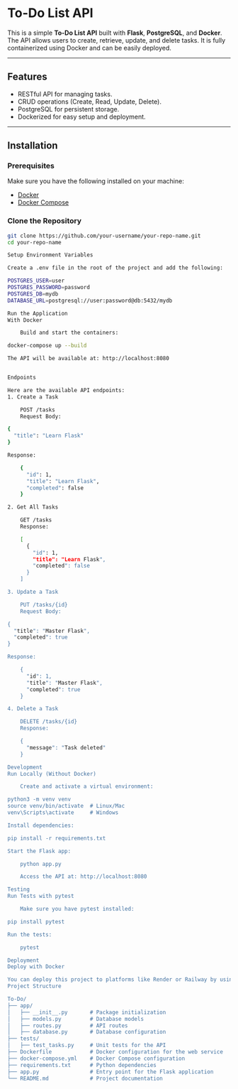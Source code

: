 # To-Do List API

This is a simple **To-Do List API** built with **Flask**, **PostgreSQL**, and **Docker**. The API allows users to create, retrieve, update, and delete tasks. It is fully containerized using Docker and can be easily deployed.

---

## Features

- RESTful API for managing tasks.
- CRUD operations (Create, Read, Update, Delete).
- PostgreSQL for persistent storage.
- Dockerized for easy setup and deployment.

---

## Installation

### Prerequisites

Make sure you have the following installed on your machine:
- [Docker](https://www.docker.com/)
- [Docker Compose](https://docs.docker.com/compose/)

### Clone the Repository

```bash
git clone https://github.com/your-username/your-repo-name.git
cd your-repo-name

Setup Environment Variables

Create a .env file in the root of the project and add the following:

POSTGRES_USER=user
POSTGRES_PASSWORD=password
POSTGRES_DB=mydb
DATABASE_URL=postgresql://user:password@db:5432/mydb

Run the Application
With Docker

    Build and start the containers:

docker-compose up --build

The API will be available at: http://localhost:8080


Endpoints

Here are the available API endpoints:
1. Create a Task

    POST /tasks
    Request Body:

{
  "title": "Learn Flask"
}

Response:

    {
      "id": 1,
      "title": "Learn Flask",
      "completed": false
    }

2. Get All Tasks

    GET /tasks
    Response:

    [
      {
        "id": 1,
        "title": "Learn Flask",
        "completed": false
      }
    ]

3. Update a Task

    PUT /tasks/{id}
    Request Body:

{
  "title": "Master Flask",
  "completed": true
}

Response:

    {
      "id": 1,
      "title": "Master Flask",
      "completed": true
    }

4. Delete a Task

    DELETE /tasks/{id}
    Response:

    {
      "message": "Task deleted"
    }

Development
Run Locally (Without Docker)

    Create and activate a virtual environment:

python3 -m venv venv
source venv/bin/activate  # Linux/Mac
venv\Scripts\activate     # Windows

Install dependencies:

pip install -r requirements.txt

Start the Flask app:

    python app.py

    Access the API at: http://localhost:8080

Testing
Run Tests with pytest

    Make sure you have pytest installed:

pip install pytest

Run the tests:

    pytest

Deployment
Deploy with Docker

You can deploy this project to platforms like Render or Railway by using the provided Dockerfile and docker-compose.yml.
Project Structure

To-Do/
├── app/
│   ├── __init__.py       # Package initialization
│   ├── models.py         # Database models
│   ├── routes.py         # API routes
│   ├── database.py       # Database configuration
├── tests/
│   ├── test_tasks.py     # Unit tests for the API
├── Dockerfile            # Docker configuration for the web service
├── docker-compose.yml    # Docker Compose configuration
├── requirements.txt      # Python dependencies
├── app.py                # Entry point for the Flask application
└── README.md             # Project documentation

